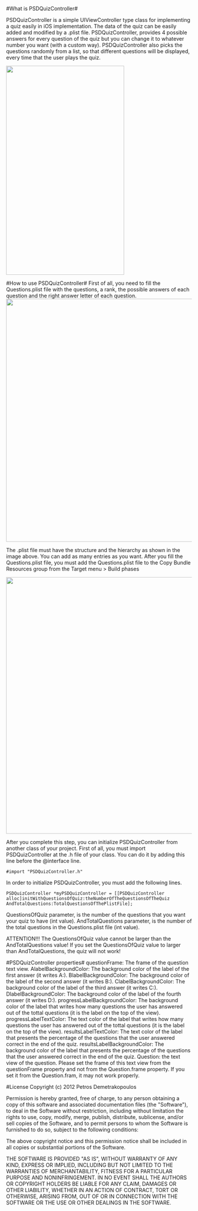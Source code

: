 #What is PSDQuizController#

PSDQuizController is a simple UIViewController type class for implementing a quiz easily in iOS implementation. The data of the quiz can be easily added and modified by a .plist file. 
PSDQuizController, provides 4 possible answers for every question of the quiz but you can change it to whatever number you want (with a custom way).
PSDQuizController also picks the questions randomly from a list, so that different questions will be displayed, every time that the user plays the quiz. 

<img src="http://www.anadelta.gr/psdapps/PSDQuizscr.png" width="320" height="567"/>

#How to use PSDQuizController#
First of all, you need to fill the Questions.plist file with the questions, a rank, the possible answers of each question and the right answer letter of each question. 
<img src="http://www.anadelta.gr/psdapps/plist.tiff " width="10000" height="659"/>

The .plist file must have the structure and the hierarchy as shown in the image above. You can add as many entries as you want.
After you fill the Questions.plist file, you must add the Questions.plist file to the Copy Bundle Resources group from the Target menu > Build phases

<img src="hhtp://www.anadelta.gr/psdapps/PSDQuizCopyBundle.tiff" width="10000" height="696"/>

After you complete this step, you can initialize PSDQuizController from another class of your project.
First of all, you must import PSDQuizController at the .h file of your class.
You can do it by adding this line before the @interface line.
``` objc
#import "PSDQuizController.h"
```
In order to initialize PSDQuizController, you must add the following lines.
```objc
PSDQuizController *myPSDQuizController = [[PSDQuizController alloc]initWithQuestionsOfQuiz:theNumberOfTheQuestionsOfTheQuiz AndTotalQuestions:TotalQuestionsOfThePlistFile];
```
QuestionsOfQuiz parameter, is the number of the questions that you want your quiz to have (int value).
AndTotalQuestions parameter, is the number of the total questions in the Questions.plist file (int value).

ATTENTION!!!
The QuestionsOfQuiz value cannot be larger than the AndTotalQuestions value! If you set the QuestionsOfQuiz value to larger than AndTotalQuestions, the quiz will not work!

#PSDQuizController properties#
questionFrame: The frame of the question text view.
AlabelBackgroundColor: The background color of the label of the first answer (it writes A:).
BlabelBackgroundColor: The background color of the label of the second answer (it writes B:).
ClabelBackgroundColor: The background color of the label of the third answer (it writes C:).
DlabelBackgroundColor: The background color of the label of the fourth answer (it writes D:).
progressLabelBackgroundColor: The background color of the label that writes how many questions the user has answered out of the tottal questions (it is the label on the top of the view).
progressLabelTextColor: The text color of the label that writes how many questions the user has answered out of the tottal questions (it is the label on the top of the view).
resultsLabelTextColor: The text color of the label that presents the percentage of the questions that the user answered correct in the end of the quiz.
resultsLabelBackgroundColor: The background color of the label that presents the percentage of the questions that the user answered correct in the end of the quiz.
Question: the text view of the question. 
Please set the frame of this text view from the questionFrame property and not from the Question.frame property. If you set it from the Question.fram, it may not work properly.

#License
Copyright (c) 2012 Petros Demetrakopoulos

Permission is hereby granted, free of charge, to any person obtaining a copy
of this software and associated documentation files (the "Software"), to deal
in the Software without restriction, including without limitation the rights
to use, copy, modify, merge, publish, distribute, sublicense, and/or sell
copies of the Software, and to permit persons to whom the Software is
furnished to do so, subject to the following conditions:

The above copyright notice and this permission notice shall be included in
all copies or substantial portions of the Software.

THE SOFTWARE IS PROVIDED "AS IS", WITHOUT WARRANTY OF ANY KIND, EXPRESS OR
IMPLIED, INCLUDING BUT NOT LIMITED TO THE WARRANTIES OF MERCHANTABILITY,
FITNESS FOR A PARTICULAR PURPOSE AND NONINFRINGEMENT. IN NO EVENT SHALL THE
AUTHORS OR COPYRIGHT HOLDERS BE LIABLE FOR ANY CLAIM, DAMAGES OR OTHER
LIABILITY, WHETHER IN AN ACTION OF CONTRACT, TORT OR OTHERWISE, ARISING FROM,
OUT OF OR IN CONNECTION WITH THE SOFTWARE OR THE USE OR OTHER DEALINGS IN
THE SOFTWARE.


